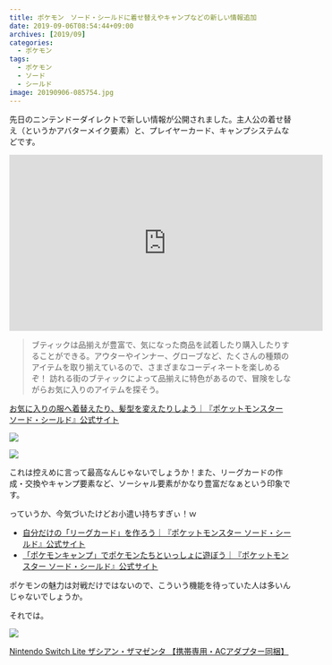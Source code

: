 ```yaml
---
title: ポケモン　ソード・シールドに着せ替えやキャンプなどの新しい情報追加
date: 2019-09-06T08:54:44+09:00
archives: [2019/09]
categories:
  - ポケモン
tags:
  - ポケモン
  - ソード
  - シールド
image: 20190906-085754.jpg
---
```

先日のニンテンドーダイレクトで新しい情報が公開されました。主人公の着せ替え（というかアバターメイク要素）と、プレイヤーカード、キャンプシステムなどです。

<!--more-->

<iframe width="560" height="315" src="https://www.youtube.com/embed/kOW4tBn83JY" frameborder="0" allow="accelerometer; autoplay; encrypted-media; gyroscope; picture-in-picture" allowfullscreen></iframe>

> ブティックは品揃えが豊富で、気になった商品を試着したり購入したりすることができる。アウターやインナー、グローブなど、たくさんの種類のアイテムを取り揃えているので、さまざまなコーディネートを楽しめるぞ！ 訪れる街のブティックによって品揃えに特色があるので、冒険をしながらお気に入りのアイテムを探そう。

[お気に入りの服へ着替えたり、髪型を変えたりしよう｜『ポケットモンスター ソード・シールド』公式サイト](https://www.pokemon.co.jp/ex/sword_shield/story/190905_01.html)

![](https://www.pokemon.co.jp/ex/sword_shield/assets/img_story_190905_01_03.jpg)

![](https://www.pokemon.co.jp/ex/sword_shield/assets/img_story_190905_01_05.jpg)

これは控えめに言って最高なんじゃないでしょうか！また、リーグカードの作成・交換やキャンプ要素など、ソーシャル要素がかなり豊富だなぁという印象です。

っていうか、今気づいたけどお小遣い持ちすぎぃ！ｗ

- [自分だけの「リーグカード」を作ろう｜『ポケットモンスター ソード・シールド』公式サイト](https://www.pokemon.co.jp/ex/sword_shield/story/190905_02.html)
- [「ポケモンキャンプ」でポケモンたちといっしょに遊ぼう｜『ポケットモンスター ソード・シールド』公式サイト](https://www.pokemon.co.jp/ex/sword_shield/system/190905_01.html)

ポケモンの魅力は対戦だけではないので、こういう機能を待っていた人は多いんじゃないでしょうか。

それでは。

<div class="amazfy">
<a href="https://www.amazon.co.jp/dp/B07VGFZZKH?tag=t4traw-22">
<img src="https://ws-fe.amazon-adsystem.com/widgets/q?_encoding=UTF8&ASIN=B07VGFZZKH&Format=_SL250_&ID=AsinImage&MarketPlace=JP&ServiceVersion=20070822&WS=1&tag=t4traw-22&language=ja_JP">
<p>Nintendo Switch Lite ザシアン・ザマゼンタ 【携帯専用・ACアダプター同梱】</p>
</a>
</div>
